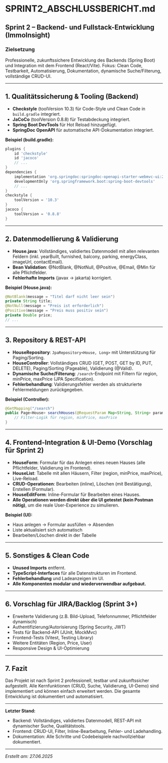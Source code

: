 # SPRINT2_ABSCHLUSSBERICHT.md

## Sprint 2 – Backend- und Fullstack-Entwicklung (ImmoInsight)

### Zielsetzung

Professionelle, zukunftssichere Entwicklung des Backends (Spring Boot) und Integration mit dem Frontend (React/Vite). Fokus: Clean Code, Testbarkeit, Automatisierung, Dokumentation, dynamische Suche/Filterung, vollständige CRUD-UI.

---

## 1. Qualitätssicherung & Tooling (Backend)

- **Checkstyle** (toolVersion 10.3) für Code-Style und Clean Code in `build.gradle` integriert.
- **JaCoCo** (toolVersion 0.8.8) für Testabdeckung integriert.
- **Spring Boot DevTools** für Hot Reload hinzugefügt.
- **SpringDoc OpenAPI** für automatische API-Dokumentation integriert.

**Beispiel (build.gradle):**

```gradle
plugins {
    id 'checkstyle'
    id 'jacoco'
    // ...
}
dependencies {
    implementation 'org.springdoc:springdoc-openapi-starter-webmvc-ui:2.0.2'
    developmentOnly 'org.springframework.boot:spring-boot-devtools'
    // ...
}
checkstyle {
    toolVersion = '10.3'
}
jacoco {
    toolVersion = '0.8.8'
}
```

---

## 2. Datenmodellierung & Validierung

- **House.java**: Vollständiges, validiertes Datenmodell mit allen relevanten Feldern (inkl. yearBuilt, furnished, balcony, parking, energyClass, imageUrl, contactEmail).
- **Bean Validation**: @NotBlank, @NotNull, @Positive, @Email, @Min für alle Pflichtfelder.
- **Fehlerhafte Imports** (javax → jakarta) korrigiert.

**Beispiel (House.java):**

```java
@NotBlank(message = "Titel darf nicht leer sein")
private String title;
@NotNull(message = "Preis ist erforderlich")
@Positive(message = "Preis muss positiv sein")
private Double price;
// ...
```

---

## 3. Repository & REST-API

- **HouseRepository**: `JpaRepository<House, Long>` mit Unterstützung für Paging/Sorting.
- **HouseController**: Vollständiges CRUD (GET, POST, GET by ID, PUT, DELETE), Paging/Sorting (Pageable), Validierung (@Valid).
- **Dynamische Suche/Filterung**: `/search`-Endpoint mit Filtern für region, minPrice, maxPrice (JPA Specification).
- **Fehlerbehandlung**: Validierungsfehler werden als strukturierte Fehlermeldungen zurückgegeben.

**Beispiel (Controller):**

```java
@GetMapping("/search")
public Page<House> searchHouses(@RequestParam Map<String, String> params, Pageable pageable) {
    // Filter-Logik für region, minPrice, maxPrice
}
```

---

## 4. Frontend-Integration & UI-Demo (Vorschlag für Sprint 2)

- **HouseForm**: Formular für das Anlegen eines neuen Hauses (alle Pflichtfelder, Validierung im Frontend).
- **HouseList**: Tabelle mit allen Häusern, Filter (region, minPrice, maxPrice), Live-Reload.
- **CRUD-Operationen**: Bearbeiten (inline), Löschen (mit Bestätigung), Erstellen (Formular).
- **HouseEditForm**: Inline-Formular für Bearbeiten eines Hauses.
- **Alle Operationen werden direkt über die UI getestet (kein Postman nötig)**, um die reale User-Experience zu simulieren.

**Beispiel (UI):**

- Haus anlegen → Formular ausfüllen → Absenden
- Liste aktualisiert sich automatisch
- Bearbeiten/Löschen direkt in der Tabelle

---

## 5. Sonstiges & Clean Code

- **Unused Imports** entfernt.
- **TypeScript-Interfaces** für alle Datenstrukturen im Frontend.
- **Fehlerbehandlung** und Ladeanzeigen im UI.
- **Alle Komponenten modular und wiederverwendbar aufgebaut.**

---

## 6. Vorschlag für JIRA/Backlog (Sprint 3+)

- Erweiterte Validierung (z.B. Bild-Upload, Telefonnummer, Pflichtfelder dynamisch)
- Authentifizierung/Autorisierung (Spring Security, JWT)
- Tests für Backend-API (JUnit, MockMvc)
- Frontend-Tests (Vitest, Testing Library)
- Weitere Entitäten (Region, Price, User)
- Responsive Design & UI-Optimierung

---

## 7. Fazit

Das Projekt ist nach Sprint 2 professionell, testbar und zukunftssicher aufgestellt. Alle Kernfunktionen (CRUD, Suche, Validierung, UI-Demo) sind implementiert und können einfach erweitert werden. Die gesamte Entwicklung ist dokumentiert und automatisiert.

---

**Letzter Stand:**

- Backend: Vollständiges, validiertes Datenmodell, REST-API mit dynamischer Suche, Qualitätstools.
- Frontend: CRUD-UI, Filter, Inline-Bearbeitung, Fehler- und Ladehandling.
- Dokumentation: Alle Schritte und Codebeispiele nachvollziehbar dokumentiert.

---

_Erstellt am: 27.06.2025_
